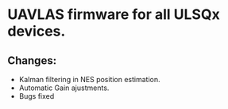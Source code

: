 # UAVLAS firmware for all ULSQx devices.
## Changes: 
* Kalman filtering in NES position estimation.
* Automatic Gain ajustments.
* Bugs fixed 
